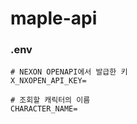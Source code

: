 # maple-api

### .env

```
# NEXON OPENAPI에서 발급한 키
X_NXOPEN_API_KEY=

# 조회할 캐릭터의 이름
CHARACTER_NAME=
```
